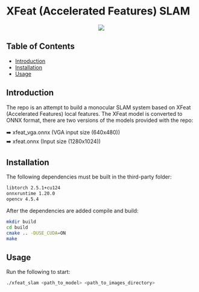 # XFeat (Accelerated Features) SLAM

<p align="center">
  <img src="assets/xfeat_slam.gif">
</p>

## Table of Contents
- [Introduction](#introduction)
- [Installation](#installation)
- [Usage](#usage)

## Introduction
The repo is an attempt to build a monocular SLAM system based on XFeat (Accelerated Features) local features. 
The XFeat model is converted to ONNX format, there are two versions of the models provided with the repo:

:arrow_right: xfeat_vga.onnx (VGA input size (640x480)) <br>
:arrow_right: xfeat.onnx (Input size (1280x1024))


## Installation
The following dependencies must be built in the third-party folder:
```bash
libtorch 2.5.1+cu124
onnxruntime 1.20.0
opencv 4.5.4
```

After the dependencies are added compile and build:
```bash 
mkdir build
cd build
cmake .. -DUSE_CUDA=ON
make
```

## Usage
Run the following to start:
```bash 
./xfeat_slam <path_to_model> <path_to_images_directory>
```